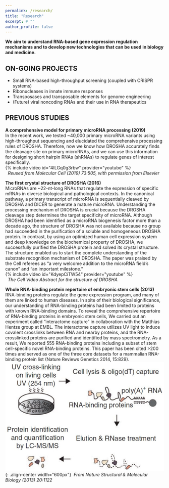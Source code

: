 ```yaml
---
permalink: /research/
title: "Research"
excerpt: # ""
author_profile: false
---
```

**We aim to understand RNA-based gene expression regulation mechanisms and to develop new technologies that can be used in biology and medicine.**  
  
## ON-GOING PROJECTS
* Small RNA-based high-throughput screening (coupled with CRISPR systems)  
* Ribonucleases in innate immune responses  
* Transposases and transposable elements for genome engineering  
* (Future) viral noncoding RNAs and their use in RNA therapeutics 
  
    
## PREVIOUS STUDIES  
**A comprehensive model for primary microRNA processing (2019)**  
In the recent work, we tested ~40,000 primary microRNA variants using high-throughput sequencing and elucidated the comprehensive processing rules of DROSHA. Therefore, now we know how DROSHA accurately finds the cleavage site on primary microRNAs, and we can use this information for designing short hairpin RNAs (shRNAs) to regulate genes of interest specifically.  
{% include video id="4ILGq0g3rbw" provider="youtube" %}  
&nbsp;&nbsp;*Reused from Molecular Cell (2019) 73:505, with permission from Elsevier*  
  

**The first crystal structure of DROSHA (2016)**  
MicroRNAs are ~22-nt-long RNAs that regulate the expression of specific mRNAs in diverse biological and pathological contexts. In the canonical pathway, a primary transcript of microRNA is sequentially cleaved by DROSHA and DICER to generate a mature microRNA. Understanding the processing mechanism of DROSHA is crucial because the DROSHA cleavage step determines the target specificity of microRNA. Although DROSHA had been identified as a microRNA biogenesis factor more than a decade ago, the structure of DROSHA was not available because no group had succeeded in the purification of a soluble and homogeneous DROSHA protein. In contrast, by using an optimized human cell expression system and deep knowledge on the biochemical property of DROSHA, we successfully purified the DROSHA protein and solved its crystal structure. The structure enabled us to start the complete understanding of the substrate recognition mechanism of DROSHA. The paper was praised by the Cell referees as “a very welcome addition to the microRNA field’s canon” and “an important milestone.”  
{% include video id="KdyepCiTW54" provider="youtube" %}  
&nbsp;&nbsp;*The Cell Video Abstract for the structure of DROSHA*   
  
**Whole RNA-binding protein repertoire of embryonic stem cells (2013)**  
RNA-binding proteins regulate the gene expression program, and many of them are linked to human diseases. In spite of their biological significance, our understanding of RNA-binding proteins had been limited to proteins with known RNA-binding domains. To reveal the comprehensive repertoire of RNA-binding proteins in embryonic stem cells, We carried out an experiment called “interactome capture” in collaboration with the Matthias Hentze group at EMBL. The interactome capture utilizes UV light to induce covalent crosslinks between RNA and nearby proteins, and the RNA-crosslinked proteins are purified and identified by mass spectrometry. As a result, We reported 555 RNA-binding proteins including a subset of stem cell-specific novel RNA-binding proteins. This paper has been cited >200 times and served as one of the three core datasets for a mammalian RNA-binding protein list (Nature Reviews Genetics 2014, 15:829).  
![image-center](/assets/images/nsmb.jpg){: .align-center width="600px"}&nbsp;&nbsp;*From Nature Structural & Molecular Biology (2013) 20:1122*
